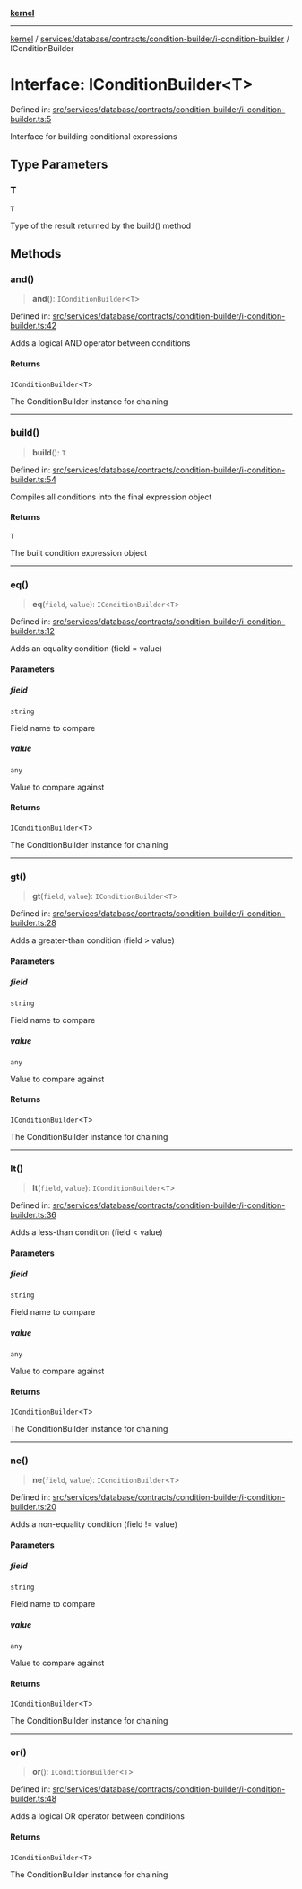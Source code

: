[**kernel**](../../../../../../README.md)

***

[kernel](../../../../../../modules.md) / [services/database/contracts/condition-builder/i-condition-builder](../README.md) / IConditionBuilder

# Interface: IConditionBuilder\<T\>

Defined in: [src/services/database/contracts/condition-builder/i-condition-builder.ts:5](https://github.com/atolini/dyna-x/blob/9212a96a81963b1f87ab4e0a5690bd13f536ed17/src/services/database/contracts/condition-builder/i-condition-builder.ts#L5)

Interface for building conditional expressions

## Type Parameters

### T

`T`

Type of the result returned by the build() method

## Methods

### and()

> **and**(): `IConditionBuilder`\<`T`\>

Defined in: [src/services/database/contracts/condition-builder/i-condition-builder.ts:42](https://github.com/atolini/dyna-x/blob/9212a96a81963b1f87ab4e0a5690bd13f536ed17/src/services/database/contracts/condition-builder/i-condition-builder.ts#L42)

Adds a logical AND operator between conditions

#### Returns

`IConditionBuilder`\<`T`\>

The ConditionBuilder instance for chaining

***

### build()

> **build**(): `T`

Defined in: [src/services/database/contracts/condition-builder/i-condition-builder.ts:54](https://github.com/atolini/dyna-x/blob/9212a96a81963b1f87ab4e0a5690bd13f536ed17/src/services/database/contracts/condition-builder/i-condition-builder.ts#L54)

Compiles all conditions into the final expression object

#### Returns

`T`

The built condition expression object

***

### eq()

> **eq**(`field`, `value`): `IConditionBuilder`\<`T`\>

Defined in: [src/services/database/contracts/condition-builder/i-condition-builder.ts:12](https://github.com/atolini/dyna-x/blob/9212a96a81963b1f87ab4e0a5690bd13f536ed17/src/services/database/contracts/condition-builder/i-condition-builder.ts#L12)

Adds an equality condition (field = value)

#### Parameters

##### field

`string`

Field name to compare

##### value

`any`

Value to compare against

#### Returns

`IConditionBuilder`\<`T`\>

The ConditionBuilder instance for chaining

***

### gt()

> **gt**(`field`, `value`): `IConditionBuilder`\<`T`\>

Defined in: [src/services/database/contracts/condition-builder/i-condition-builder.ts:28](https://github.com/atolini/dyna-x/blob/9212a96a81963b1f87ab4e0a5690bd13f536ed17/src/services/database/contracts/condition-builder/i-condition-builder.ts#L28)

Adds a greater-than condition (field > value)

#### Parameters

##### field

`string`

Field name to compare

##### value

`any`

Value to compare against

#### Returns

`IConditionBuilder`\<`T`\>

The ConditionBuilder instance for chaining

***

### lt()

> **lt**(`field`, `value`): `IConditionBuilder`\<`T`\>

Defined in: [src/services/database/contracts/condition-builder/i-condition-builder.ts:36](https://github.com/atolini/dyna-x/blob/9212a96a81963b1f87ab4e0a5690bd13f536ed17/src/services/database/contracts/condition-builder/i-condition-builder.ts#L36)

Adds a less-than condition (field < value)

#### Parameters

##### field

`string`

Field name to compare

##### value

`any`

Value to compare against

#### Returns

`IConditionBuilder`\<`T`\>

The ConditionBuilder instance for chaining

***

### ne()

> **ne**(`field`, `value`): `IConditionBuilder`\<`T`\>

Defined in: [src/services/database/contracts/condition-builder/i-condition-builder.ts:20](https://github.com/atolini/dyna-x/blob/9212a96a81963b1f87ab4e0a5690bd13f536ed17/src/services/database/contracts/condition-builder/i-condition-builder.ts#L20)

Adds a non-equality condition (field != value)

#### Parameters

##### field

`string`

Field name to compare

##### value

`any`

Value to compare against

#### Returns

`IConditionBuilder`\<`T`\>

The ConditionBuilder instance for chaining

***

### or()

> **or**(): `IConditionBuilder`\<`T`\>

Defined in: [src/services/database/contracts/condition-builder/i-condition-builder.ts:48](https://github.com/atolini/dyna-x/blob/9212a96a81963b1f87ab4e0a5690bd13f536ed17/src/services/database/contracts/condition-builder/i-condition-builder.ts#L48)

Adds a logical OR operator between conditions

#### Returns

`IConditionBuilder`\<`T`\>

The ConditionBuilder instance for chaining
